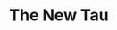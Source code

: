 ---
layout: blog-the-new-tau
title: The New Tau

nav: blog
card: The New Tau
creator : admin IDNI
publisher_handle : IDNI
description: We are interested in a process in which a small or very large group of people repeatedly reach and follow agreements
type: blog
fbnumberID: ARSPSs08qmchtVLR0kVb_UwG5dfUzbNOBDDfZ_RFFn44FfdJN0Crymsm2kcHsTqcYEg

namespace: faq.the-new-tau
permalink: /blog/the-new-tau
---